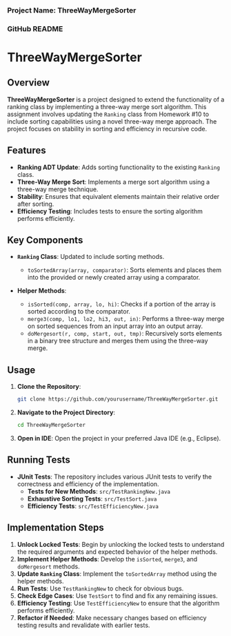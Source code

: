 ### Project Name: **ThreeWayMergeSorter**

### GitHub README

# ThreeWayMergeSorter

## Overview
**ThreeWayMergeSorter** is a project designed to extend the functionality of a ranking class by implementing a three-way merge sort algorithm. This assignment involves updating the `Ranking` class from Homework #10 to include sorting capabilities using a novel three-way merge approach. The project focuses on stability in sorting and efficiency in recursive code.

## Features
- **Ranking ADT Update**: Adds sorting functionality to the existing `Ranking` class.
- **Three-Way Merge Sort**: Implements a merge sort algorithm using a three-way merge technique.
- **Stability**: Ensures that equivalent elements maintain their relative order after sorting.
- **Efficiency Testing**: Includes tests to ensure the sorting algorithm performs efficiently.

## Key Components
- **`Ranking` Class**: Updated to include sorting methods.
  - `toSortedArray(array, comparator)`: Sorts elements and places them into the provided or newly created array using a comparator.
  
- **Helper Methods**:
  - `isSorted(comp, array, lo, hi)`: Checks if a portion of the array is sorted according to the comparator.
  - `merge3(comp, lo1, lo2, hi3, out, in)`: Performs a three-way merge on sorted sequences from an input array into an output array.
  - `doMergesort(r, comp, start, out, tmp)`: Recursively sorts elements in a binary tree structure and merges them using the three-way merge.

## Usage
1. **Clone the Repository**:
   ```bash
   git clone https://github.com/yourusername/ThreeWayMergeSorter.git
   ```
2. **Navigate to the Project Directory**:
   ```bash
   cd ThreeWayMergeSorter
   ```
3. **Open in IDE**: Open the project in your preferred Java IDE (e.g., Eclipse).

## Running Tests
- **JUnit Tests**: The repository includes various JUnit tests to verify the correctness and efficiency of the implementation.
  - **Tests for New Methods**: `src/TestRankingNew.java`
  - **Exhaustive Sorting Tests**: `src/TestSort.java`
  - **Efficiency Tests**: `src/TestEfficiencyNew.java`

## Implementation Steps
1. **Unlock Locked Tests**: Begin by unlocking the locked tests to understand the required arguments and expected behavior of the helper methods.
2. **Implement Helper Methods**: Develop the `isSorted`, `merge3`, and `doMergesort` methods.
3. **Update `Ranking` Class**: Implement the `toSortedArray` method using the helper methods.
4. **Run Tests**: Use `TestRankingNew` to check for obvious bugs. 
5. **Check Edge Cases**: Use `TestSort` to find and fix any remaining issues.
6. **Efficiency Testing**: Use `TestEfficiencyNew` to ensure that the algorithm performs efficiently.
7. **Refactor if Needed**: Make necessary changes based on efficiency testing results and revalidate with earlier tests.
